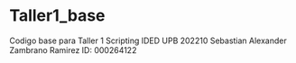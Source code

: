 # Taller1_base
 Codigo base para Taller 1 Scripting IDED UPB 202210
Sebastian Alexander Zambrano Ramirez
ID: 000264122

